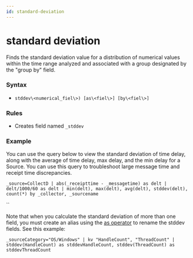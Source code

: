 ```yaml
---
id: standard-deviation
---
```


# standard deviation

Finds the standard deviation value for a distribution of numerical
values within the time range analyzed and associated with a group
designated by the "group by" field.

### Syntax

-   `stddev\<numerical_fiel\>) [as\<fiel\>] [by\<fiel\>]`

### Rules

-   Creates field named `_stddev`

### Example

You can use the query below to view the standard deviation of time
delay, along with the average of time delay, max delay, and the min
delay for a Source. You can use this query to troubleshoot large message
time and receipt time discrepancies.

`_source=CollectD | abs(_receipttime - _messagetime) as delt | delt/1000/60 as delt | min(delt), max(delt), avg(delt), stddev(delt), count(*) by _collector, _sourcename`

``

Note that when you calculate the standard deviation of more than one
field, you must create an alias using the [as
operator](../Search-Operators/as-operator.md) to rename the stddev
fields. See this example:

`_sourceCategory="OS/Windows" | kv "HandleCount", "ThreadCount" | stddev(HandleCount) as stddevHandleCount, stddev(ThreadCount) as stddevThreadCount`
